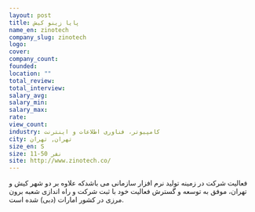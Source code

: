 ```yaml
---
layout: post
title: پایا زینو کیش
name_en: zinotech
company_slug: zinotech
logo: 
cover: 
company_count:
founded:
location: ""
total_review: 
total_interview: 
salary_avg: 
salary_min: 
salary_max: 
rate: 
view_count: 
industry: کامپیوتر، فناوری اطلاعات و اینترنت
city: تهران, تهران
size_en: S
size: 11-50 نفر
site: http://www.zinotech.co/
---
```


فعالیت شرکت در زمینه تولید نرم افزار سازمانی می باشدکه علاوه بر دو شهر کیش و تهران، موفق به توسعه و گسترش فعالیت خود با ثبت شرکت و راه اندازی شعبه برون مرزی در کشور امارات (دبی) شده است.

